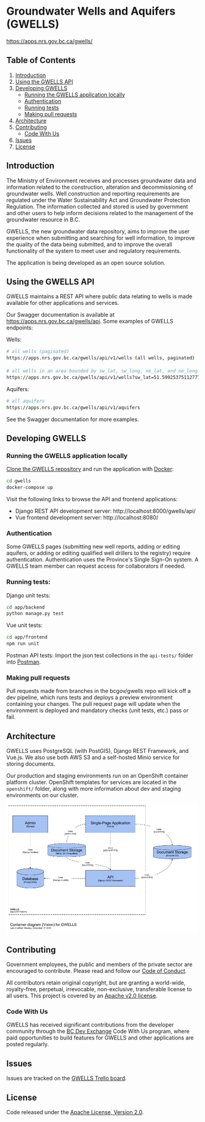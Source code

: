 # Groundwater Wells and Aquifers (GWELLS)

https://apps.nrs.gov.bc.ca/gwells/

## Table of Contents

1. [Introduction](#introduction)
1. [Using the GWELLS API](#Using-the-gwells-api)
1. [Developing GWELLS](#developing-gwells)
    * [Running the GWELLS application locally](#Running-the-GWELLS-application-locally)
    * [Authentication](#Authentication)
    * [Running tests](#Running-tests)
    * [Making pull requests](#Making-pull-requests)
1. [Architecture](#Architecture)
1. [Contributing](#contributing)
    * [Code With Us](#code-with-us)
1. [Issues](#issues)
1. [License](#license)

## Introduction

The Ministry of Environment receives and processes groundwater data and information related to the construction, alteration and decommissioning of groundwater wells. Well construction and reporting requirements are regulated under the Water Sustainability Act and Groundwater Protection Regulation. The information collected and stored is used by government and other users to help inform decisions related to the management of the groundwater resource in B.C.

GWELLS, the new groundwater data repository, aims to improve the user experience when submitting and searching for well information, to improve the quality of the data being submitted, and to improve the overall functionality of the system to meet user and regulatory requirements.

The application is being developed as an open source solution.

## Using the GWELLS API

GWELLS maintains a REST API where public data relating to wells is made available for other applications and services.

Our Swagger documentation is available at https://apps.nrs.gov.bc.ca/gwells/api.  Some examples of GWELLS endpoints:

Wells:
```sh
# all wells (paginated)
https://apps.nrs.gov.bc.ca/gwells/api/v1/wells (all wells, paginated)

# all wells in an area bounded by sw_lat, sw_long, ne_lat, and ne_long
https://apps.nrs.gov.bc.ca/gwells/api/v1/wells?sw_lat=51.599253751127776&sw_long=-128.2203409713128&ne_lat=52.10819209746323&ne_long=-127.15054727014092
```

Aquifers:
```sh
# all aquifers
https://apps.nrs.gov.bc.ca/gwells/api/v1/aquifers
```

See the Swagger documentation for more examples.

## Developing GWELLS

### Running the GWELLS application locally

[Clone the GWELLS repository](https://help.github.com/en/articles/cloning-a-repository) and run the application with [Docker](https://store.docker.com/search?type=edition&offering=community):
```sh
cd gwells
docker-compose up
```

Visit the following links to browse the API and frontend applications:

* Django REST API development server: http://localhost:8000/gwells/api/
* Vue frontend development server: http://localhost:8080/

### Authentication

Some GWELLS pages (submitting new well reports, adding or editing aquifers, or adding or editing qualified well drillers to the registry) require authentication. Authentication uses the Province's Single Sign-On system. A GWELLS team member can request access for collaborators if needed.

### Running tests:

Django unit tests:
```sh
cd app/backend
python manage.py test
```

Vue unit tests:
```sh
cd app/frontend
npm run unit
```

Postman API tests:
Import the json test collections in the `api-tests/` folder into [Postman](https://www.getpostman.com/).

### Making pull requests

Pull requests made from branches in the bcgov/gwells repo will kick off a dev pipeline, which runs tests and deploys a preview environment containing your changes.  The pull request page will update when the environment is deployed and mandatory checks (unit tests, etc.) pass or fail.

## Architecture

GWELLS uses PostgreSQL (with PostGIS), Django REST Framework, and Vue.js. We also use both AWS S3 and a self-hosted Minio service for storing documents.

Our production and staging environments run on an OpenShift container platform cluster.  OpenShift templates for services are located in the `openshift/` folder, along with more information about dev and staging environments on our cluster.

![GWELLS container diagram](pics/container_diagram.png)

## Contributing

Government employees, the public and members of the private sector are encouraged to contribute.  Please read and follow our [Code of Conduct](https://github.com/bcgov/gwells/blob/master/CODE_OF_CONDUCT.md).

All contributors retain original copyright, but are granting a world-wide, royalty-free, perpetual, irrevocable, non-exclusive, transferable license to all users.  This project is covered by an [Apache v2.0 license](https://github.com/bcgov/gwells/blob/master/LICENSE).

### Code With Us

GWELLS has received significant contributions from the developer community through the [BC Dev Exchange](https://bcdevexchange.org/) Code With Us program, where paid opportunities to build features for GWELLS and other applications are posted regularly.

## Issues
Issues are tracked on the [GWELLS Trello board](https://trello.com/b/2UQZgXHR/wells-project-board).

## License

Code released under the [Apache License, Version 2.0](https://github.com/bcgov/gwells/blob/master/LICENSE).

